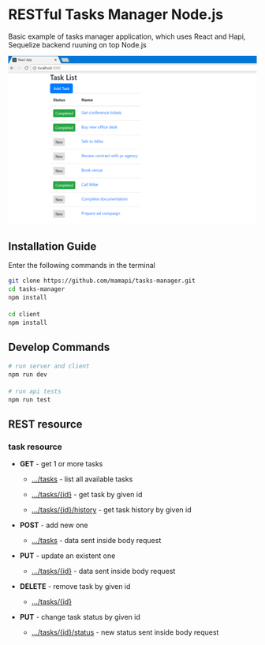 # RESTful Tasks Manager Node.js

Basic example of tasks manager application, which uses React and Hapi, Sequelize backend ruuning on top Node.js

![alt text](https://raw.githubusercontent.com/mamapi/tasks-manager/master/screens/list.png)

## Installation Guide

Enter the following commands in the terminal

```bash
git clone https://github.com/mamapi/tasks-manager.git
cd tasks-manager
npm install

cd client
npm install
```

## Develop Commands
```bash
# run server and client
npm run dev

# run api tests
npm run test
```

## REST resource

### task resource

* **GET** - get 1 or more tasks

  * [.../tasks]() - list all available tasks 

  * [.../tasks/{id}]() - get task by given id
  
  * [.../tasks/{id}/history]() - get task history by given id

* **POST** - add new one

  * [.../tasks]() - data sent inside body request

* **PUT** - update an existent one

  * [.../tasks/{id}]() - data sent inside body request

* **DELETE** - remove task by given id

  * [.../tasks/{id}]() 

* **PUT** - change task status by given id

  * [.../tasks/{id}/status]() - new status sent inside body request
